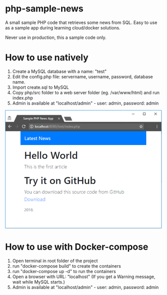# php-sample-news
A small sample PHP code that retrieves some news from SQL. Easy to use as a sample app during learning cloud/docker solutions.

Never use in production, this a sample code only.

# How to use natively

 1. Create a MySQL database with a name: "test"
 2. Edit the config.php file: servername, username, password, database name.
 3. Import create.sql to MySQL
 4. Copy php/src folder to a web server folder (eg. /var/www/html) and run index.php
 5. Admin is available at "localhost/admin" - user: admin, password: admin


![index.php running in a Browser](intro.png)


# How to use with Docker-compose

 1. Open terminal in root folder of the project
 2. run "docker-compose build" to create the containers
 3. run "docker-compose up -d" to run the containers
 4. Open a browser with URL: "localhost" (If you get a Warning message, wait while MySQL starts.)
 5. Admin is available at "localhost/admin" - user: admin, password: admin

